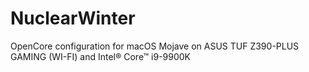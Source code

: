 # NuclearWinter
OpenCore configuration for macOS Mojave on ASUS TUF Z390-PLUS GAMING (WI-FI) and Intel® Core™ i9-9900K

